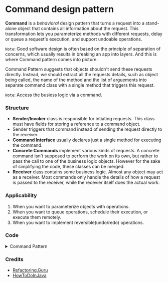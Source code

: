 # Command design pattern

**Command** is a *behavioral* design pattern that turns a request into a stand-alone object that contains all information about the request. This transformation lets you parameterize methods with different requests, delay or queue a request's execution, and support undoable operations.

`Note`: Good software design is often based on the principle of separation of concerns, which usually results in breaking an app into layers. And this is where Command pattern comes into picture.

Command Pattern suggests that objects shouldn't send these requests directly. Instead, we should extract all the requests details, such as object being called, the name of the method and the list of arguements into separate command class with a single method that triggers this request. 

`Note`: Access the busiess logic via a command.

### Structure
* **Sender/Invoker** class is responsible for intiating requests. This class must have fields for storing a reference to a command object. 
* Sender triggers that command instead of sending the request directly to the receiver. 
* **Command Interface** usually declares just a single method for executing the command.
* **Concrete Commands** implement various kinds of requests. A concrete command isn't supposed to perform the work on its own, but rather to pass the call to one of the business logic objects. However for the sake of simplifying the code, these classes can be merged.
* **Receiver** class contains some business logic. Almost any object may act as a receiver. Most commands only handle the details of how a request is passed to the receiver, while the recevier itself does the actual work.

### Applicability
1. When you want to parameterize objects with operations.
2. When you want to queue operations, schedule their execution, or execute them remotely.
3. When you want to implement reversible(undo/redo) operations.

### Code 

<details><summary>Command Pattern</summary>

`ICommand.java`
```java
@FunctionalInterface
public interface ICommand {
    public void execute();
}
```

`Light.java`
```java
public class Light {
    public void turnOn() {
        System.out.println("Light is on");
    }
    public void turnOff() {
        System.out.println("Light is off");
    }
}
```

`Fan.java`
```java
public class Fan {
    public void start() {
        System.out.println("Fan started...");
    }
    public void stop() {
        System.out.println("Fan stopped....");
    }
}
```

`TurnOffLightCommand.java` 
```java
public class TurnOffLightCommand implements ICommand {
    Light light;
    public TurnOffLightCommand(Light light) {
        super();
        this.light = light;
    }
    public void execute() {
        System.out.println("Turning off light.");
        light.turnOff();
    }
}
```

`TurnOnLightCommand.java`
```java
public class TurnOnLightCommand implements ICommand {
    Light light;
    public TurnOnLightCommand(Light light) {
        super();
        this.light = light;
    }
    public void execute() {
        System.out.println("Turning on light.");
        light.turnOn();
    }
}
```

`StartFanCommand.java`
```java
public class StartFanCommand implements ICommand {
    Fan fan;
    public StartFanCommand(Fan fan) {
        super();
        this.fan = fan;
    }
    public void execute() {
        System.out.println("Starting fan...");
        fan.start();
    }
}
```

`StopFanCommand.java`  
```java
public class StopFanCommand implements ICommand {
    Fan fan;
    public StopFanCommand(Fan fan) {
        super();
        this.fan = fan;
    }
    public void execute() {
        System.out.println("Stopping fan...");
        fan.stop();
    }
}
```

`HomeAutomationInvoker.java`   
```java
public class HomeAutomationInvoker {
    ICommand command;
    public void setCommand(ICommand command) {
        this.command = command;
    }
    public void buttonPressed() {
        command.execute();
    }
}
```

`ClientCode.java`
```java
Light livingLight = new Light();
Fan livingFan = new Fan();
Light bedLight = new Light();

HomeAutomationInvoker remote = new HomeAutomationInvoker();
remote.setCommand(new TurnOffLightCommand(livingLight));
remote.buttonPressed();
        
remote.setCommand(new TurnOnLightCommand(bedLight));
remote.buttonPressed();

remote.setCommand(new StartFanCommand(livingFan));
remote.buttonPressed();

remote.setCommand(new StopFanCommand(livingFan));
remote.buttonPressed();
```

</details>

### Credits
- [Refactoring.Guru](https://refactoring.guru/)
- [HowToDoInJava](https://howtodoinjava.com/design-patterns/behavioral/command-pattern/)

